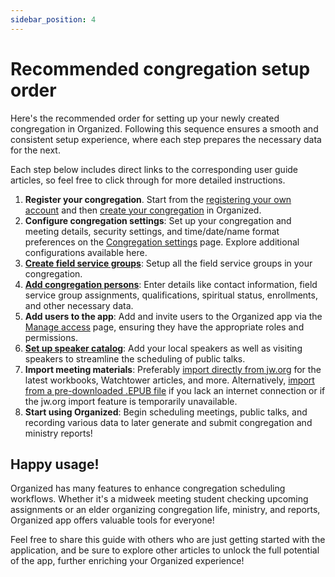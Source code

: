 ```yaml
---
sidebar_position: 4
---
```


# Recommended congregation setup order

Here's the recommended order for setting up your newly created congregation in Organized. Following this sequence ensures a smooth and consistent setup experience, where each step prepares the necessary data for the next.

Each step below includes direct links to the corresponding user guide articles, so feel free to click through for more detailed instructions.

1. **Register your congregation**. Start from the [registering your own account](../onboarding/register-and-login) and then [create your congregation](../onboarding/create-congregation) in Organized.
2. **Configure congregation settings**: Set up your congregation and meeting details, security settings, and time/date/name format preferences on the [Congregation settings](../how-to-use/congregation/congregation-settings) page. Explore additional configurations available here.
3. **[Create field service groups](../how-to-use/congregation/field-service-groups)**: Setup all the field service groups in your congregation.
4. **[Add congregation persons](../how-to-use/persons/add-person)**: Enter details like contact information, field service group assignments, qualifications, spiritual status, enrollments, and other necessary data.
5. **Add users to the app**: Add and invite users to the Organized app via the [Manage access](../how-to-use/congregation/manage-access) page, ensuring they have the appropriate roles and permissions.
6. **[Set up speaker catalog](../how-to-use/persons/visiting-speakers)**: Add your local speakers as well as visiting speakers to streamline the scheduling of public talks.
7. **Import meeting materials**: Preferably [import directly from jw.org](../how-to-use/meeting-materials/import-jw-org) for the latest workbooks, Watchtower articles, and more. Alternatively, [import from a pre-downloaded .EPUB file](../how-to-use/meeting-materials/import-epub) if you lack an internet connection or if the jw.org import feature is temporarily unavailable.
8. **Start using Organized**: Begin scheduling meetings, public talks, and recording various data to later generate and submit congregation and ministry reports!

## Happy usage!

Organized has many features to enhance congregation scheduling workflows. Whether it's a midweek meeting student checking upcoming assignments or an elder organizing congregation life, ministry, and reports, Organized app offers valuable tools for everyone!

Feel free to share this guide with others who are just getting started with the application, and be sure to explore other articles to unlock the full potential of the app, further enriching your Organized experience!